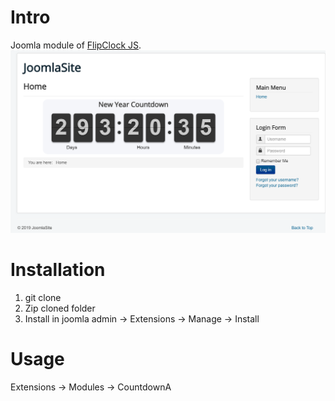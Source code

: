 # Intro
Joomla module of [FlipClock JS](http://flipclockjs.com/).
![Frontend Preview](preview_frontend.png)

# Installation
1. git clone
2. Zip cloned folder
3. Install in joomla admin -> Extensions -> Manage -> Install

# Usage
Extensions -> Modules -> CountdownA
